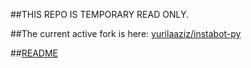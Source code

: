 ##THIS REPO IS TEMPORARY READ ONLY.

##The current active fork is here: [yurilaaziz/instabot-py](https://github.com/yurilaaziz/instabot-py )

##[README](_README.md)